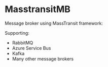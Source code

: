 # MasstransitMB

Message broker using MassTransit framework:

Supporting:
  * RabbitMQ
  * Azure Service Bus
  * Kafka
  * Many other message brokers

